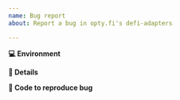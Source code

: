 ```yaml
---
name: Bug report
about: Report a bug in opty.fi's defi-adapters

---
```


<!-- Briefly describe the issue you're experiencing. Tell us what you were trying to do and what happened instead. -->

<!-- Remember, this is not a place to ask for help debugging code. For that, we welcome you in the Discord server https://discord.gg/kVxKHUEpy8 -->

**💻 Environment**

<!-- Tell us what version of defi-adapters you're using, and how you're using it: Truffle, Remix, Hardhat etc. -->

**📝 Details**

<!-- Describe the problem you have been experiencing in more detail. Include as much information as you think is relevant. Keep in mind that transactions can fail for many reasons; context is key here. -->

**🔢 Code to reproduce bug**

<!-- We will be able to better help if you provide a minimal example that triggers the bug. -->
